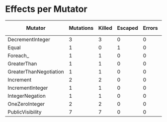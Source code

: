 # Effects per Mutator

| Mutator | Mutations | Killed | Escaped | Errors | Timed Out | MSI | Covered MSI |
| ------- | --------- | ------ | ------- |------- | --------- | --- | ----------- |
| DecrementInteger | 3 | 3 | 0 | 0 | 0 | 100| 100|
| Equal | 1 | 0 | 1 | 0 | 0 | 0| 0|
| Foreach_ | 1 | 1 | 0 | 0 | 0 | 100| 100|
| GreaterThan | 1 | 1 | 0 | 0 | 0 | 100| 100|
| GreaterThanNegotiation | 1 | 1 | 0 | 0 | 0 | 100| 100|
| Increment | 2 | 2 | 0 | 0 | 0 | 100| 100|
| IncrementInteger | 1 | 1 | 0 | 0 | 0 | 100| 100|
| IntegerNegation | 1 | 1 | 0 | 0 | 0 | 100| 100|
| OneZeroInteger | 2 | 2 | 0 | 0 | 0 | 100| 100|
| PublicVisibility | 7 | 7 | 0 | 0 | 0 | 100| 100|